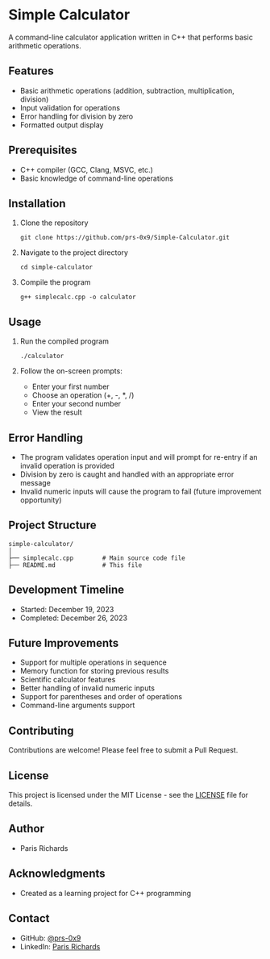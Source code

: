 # Simple Calculator

A command-line calculator application written in C++ that performs basic arithmetic operations.

## Features
- Basic arithmetic operations (addition, subtraction, multiplication, division)
- Input validation for operations
- Error handling for division by zero
- Formatted output display

## Prerequisites
- C++ compiler (GCC, Clang, MSVC, etc.)
- Basic knowledge of command-line operations

## Installation

1. Clone the repository
    ```
    git clone https://github.com/prs-0x9/Simple-Calculator.git
    ```

2. Navigate to the project directory
    ```
    cd simple-calculator
    ```

3. Compile the program
   ```
   g++ simplecalc.cpp -o calculator
   ```


## Usage

1. Run the compiled program

   ```
   ./calculator
   ```

2. Follow the on-screen prompts:
   - Enter your first number
   - Choose an operation (+, -, *, /)
   - Enter your second number
   - View the result


## Error Handling

- The program validates operation input and will prompt for re-entry if an invalid operation is provided
- Division by zero is caught and handled with an appropriate error message
- Invalid numeric inputs will cause the program to fail (future improvement opportunity)

## Project Structure

```
simple-calculator/
│
├── simplecalc.cpp        # Main source code file
├── README.md             # This file
```

## Development Timeline

- Started: December 19, 2023
- Completed: December 26, 2023

## Future Improvements

- Support for multiple operations in sequence
- Memory function for storing previous results
- Scientific calculator features
- Better handling of invalid numeric inputs
- Support for parentheses and order of operations
- Command-line arguments support

## Contributing

Contributions are welcome! Please feel free to submit a Pull Request.

## License

This project is licensed under the MIT License - see the [LICENSE](LICENSE) file for details.

## Author

- Paris Richards

## Acknowledgments

- Created as a learning project for C++ programming

## Contact

- GitHub: [@prs-0x9](https://github.com/prs-0x9)
- LinkedIn: [Paris Richards](https://www.linkedin.com/in/parisrichards974/)